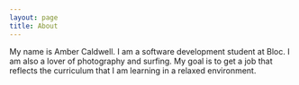```yaml
---
layout: page
title: About
---
```


My name is Amber Caldwell. I am a software development student at Bloc. I am also a lover of photography and surfing. My goal is to get a job that reflects the curriculum that I am learning in a relaxed environment.

